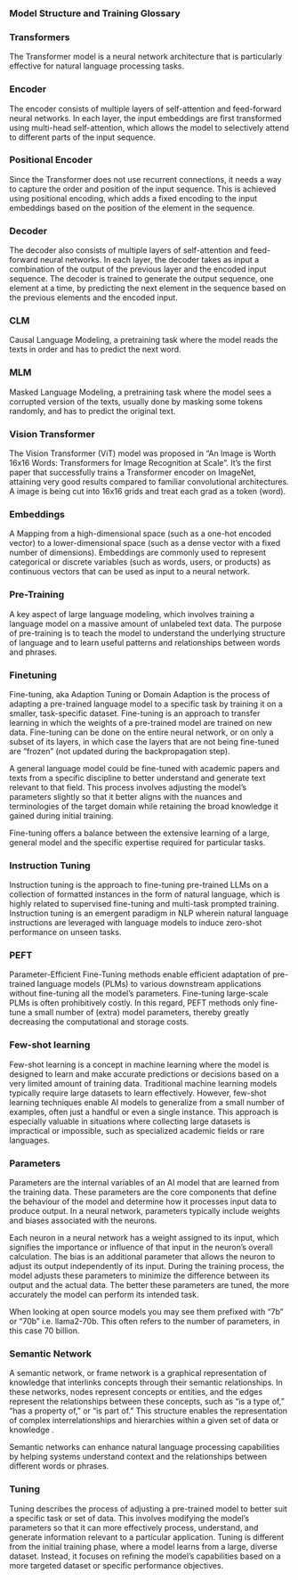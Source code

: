 ### Model Structure and Training Glossary

### Transformers
The Transformer model is a neural network architecture that is particularly effective for natural language processing tasks.

### Encoder
The encoder consists of multiple layers of self-attention and feed-forward neural networks. In each layer, the input embeddings are first transformed using multi-head self-attention, which allows the model to selectively attend to different parts of the input sequence.

### Positional Encoder
Since the Transformer does not use recurrent connections, it needs a way to capture the order and position of the input sequence. This is achieved using positional encoding, which adds a fixed encoding to the input embeddings based on the position of the element in the sequence.

### Decoder
The decoder also consists of multiple layers of self-attention and feed-forward neural networks. In each layer, the decoder takes as input a combination of the output of the previous layer and the encoded input sequence. The decoder is trained to generate the output sequence, one element at a time, by predicting the next element in the sequence based on the previous elements and the encoded input.

### CLM
Causal Language Modeling, a pretraining task where the model reads the texts in order and has to predict the next word.

### MLM
Masked Language Modeling, a pretraining task where the model sees a corrupted version of the texts, usually done by masking some tokens randomly, and has to predict the original text.

### Vision Transformer
The Vision Transformer (ViT) model was proposed in “An Image is Worth 16x16 Words: Transformers for Image Recognition at Scale”. It’s the first paper that successfully trains a Transformer encoder on ImageNet, attaining very good results compared to familiar convolutional architectures. A image is being cut into 16x16 grids and treat each grad as a token (word).


### Embeddings
A Mapping from a high-dimensional space (such as a one-hot encoded vector) to a lower-dimensional space (such as a dense vector with a fixed number of dimensions). Embeddings are commonly used to represent categorical or discrete variables (such as words, users, or products) as continuous vectors that can be used as input to a neural network.

### Pre-Training
A key aspect of large language modeling, which involves training a language model on a massive amount of unlabeled text data. The purpose of pre-training is to teach the model to understand the underlying structure of language and to learn useful patterns and relationships between words and phrases.

### Finetuning
Fine-tuning, aka Adaption Tuning or Domain Adaption is the process of adapting a pre-trained language model to a specific task by training it on a smaller, task-specific dataset. Fine-tuning is an approach to transfer learning in which the weights of a pre-trained model are trained on new data. Fine-tuning can be done on the entire neural network, or on only a subset of its layers, in which case the layers that are not being fine-tuned are “frozen” (not updated during the backpropagation step).

A general language model could be fine-tuned with academic papers and texts from a specific discipline to better understand and generate text relevant to that field. This process involves adjusting the model’s parameters slightly so that it better aligns with the nuances and terminologies of the target domain while retaining the broad knowledge it gained during initial training.

Fine-tuning offers a balance between the extensive learning of a large, general model and the specific expertise required for particular tasks.

### Instruction Tuning
Instruction tuning is the approach to fine-tuning pre-trained LLMs on a collection of formatted instances in the form of natural language, which is highly related to supervised fine-tuning and multi-task prompted training. Instruction tuning is an emergent paradigm in NLP wherein natural language instructions are leveraged with language models to induce zero-shot performance on unseen tasks.

### PEFT
Parameter-Efficient Fine-Tuning methods enable efficient adaptation of pre-trained language models (PLMs) to various downstream applications without fine-tuning all the model’s parameters. Fine-tuning large-scale PLMs is often prohibitively costly. In this regard, PEFT methods only fine-tune a small number of (extra) model parameters, thereby greatly decreasing the computational and storage costs.

### Few-shot learning
Few-shot learning is a concept in machine learning where the model is designed to learn and make accurate predictions or decisions based on a very limited amount of training data. Traditional machine learning models typically require large datasets to learn effectively. However, few-shot learning techniques enable AI models to generalize from a small number of examples, often just a handful or even a single instance. This approach is especially valuable in situations where collecting large datasets is impractical or impossible, such as specialized academic fields or rare languages.

### Parameters
Parameters are the internal variables of an AI model that are learned from the training data. These parameters are the core components that define the behaviour of the model and determine how it processes input data to produce output. In a neural network, parameters typically include weights and biases associated with the neurons.

Each neuron in a neural network has a weight assigned to its input, which signifies the importance or influence of that input in the neuron’s overall calculation. The bias is an additional parameter that allows the neuron to adjust its output independently of its input. During the training process, the model adjusts these parameters to minimize the difference between its output and the actual data. The better these parameters are tuned, the more accurately the model can perform its intended task.

When looking at open source models you may see them prefixed with “7b” or “70b” i.e. llama2-70b. This often refers to the number of parameters, in this case 70 billion.

### Semantic Network
A semantic network, or frame network is a graphical representation of knowledge that interlinks concepts through their semantic relationships. In these networks, nodes represent concepts or entities, and the edges represent the relationships between these concepts, such as “is a type of,” “has a property of,” or “is part of.” This structure enables the representation of complex interrelationships and hierarchies within a given set of data or knowledge .

Semantic networks can enhance natural language processing capabilities by helping systems understand context and the relationships between different words or phrases.

### Tuning
Tuning describes the process of adjusting a pre-trained model to better suit a specific task or set of data. This involves modifying the model’s parameters so that it can more effectively process, understand, and generate information relevant to a particular application. Tuning is different from the initial training phase, where a model learns from a large, diverse dataset. Instead, it focuses on refining the model’s capabilities based on a more targeted dataset or specific performance objectives.
